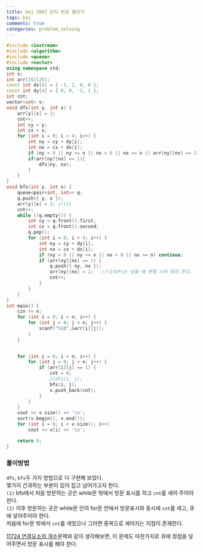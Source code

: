 ```yaml
---
title: boj 2667 단지 번호 붙이기
tags: boj
comments: true
categories: problem_solving
---
```

```c++
#include <iostream>
#include <algorithm>
#include <queue>
#include <vector>
using namespace std;
int n;
int arr[25][25];
const int dx[4] = { -1, 1, 0, 0 };
const int dy[4] = { 0, 0, -1, 1 };
int cnt;
vector<int> v;
void dfs(int y, int x) {
	arr[y][x] = 2;
	cnt++;
	int cy = y;
	int cx = x;
	for (int i = 0; i < 4; i++) {
		int ny = cy + dy[i];
		int nx = cx + dx[i];
		if (ny < 0 || ny >= n || nx < 0 || nx >= n || arr[ny][nx] == 2) continue;
		if(arr[ny][nx] == 1){
			dfs(ny, nx);
		}
	}
}
void bfs(int y, int x) {
	queue<pair<int, int>> q;
	q.push({ y, x });
	arr[y][x] = 2; //(1)
	cnt++;
	while (!q.empty()) {
		int cy = q.front().first;
		int cx = q.front().second;
		q.pop();
		for (int i = 0; i < 4; i++) {
			int ny = cy + dy[i];
			int nx = cx + dx[i];
			if (ny < 0 || ny >= n || nx < 0 || nx >= n) continue;
			if (arr[ny][nx] == 1) {
				q.push({ ny, nx });
				arr[ny][nx] = 2;   //(2)bfs는 넣을 때 변형 시켜 줘야 한다.
				cnt++;
			}
		}
	}
}
int main() {
	cin >> n;
	for (int i = 0; i < n; i++) {
		for (int j = 0; j < n; j++) {
			scanf("%1d",&arr[i][j]);
		}
	}

	
	for (int i = 0; i < n; i++) {
		for (int j = 0; j < n; j++) {
			if (arr[i][j] == 1) {
				cnt = 0;
				//dfs(i, j);
				bfs(i, j);
				v.push_back(cnt);
			}
		}
	}
	cout << v.size() << '\n';
	sort(v.begin(), v.end());
	for (int i = 0; i < v.size(); i++)
		cout << v[i] << '\n';

	return 0;
}
```
### 풀이방법
`dfs`, `bfs`두 가지 방법으로 다 구현해 보았다.  
몇가지 간과하는 부분이 있어 집고 넘어가고자 한다.  
`(1)` bfs에서 처음 방문하는 곳은 while문 밖에서 방문 표시를 하고 `cnt`를 세어 주어야 한다.  
`(2)` 이후 방문하는 곳은 while문 안의 for문 안에서 방문표시와 동시에 `cnt`를 세고, 큐에 넣어주어야 한다.  
처음에 for문 밖에서 `cnt`를 세었으나 그러면 중복으로 세어지는 지점이 존재한다.
  
  
[11724 연결요소의 개수](https://www.acmicpc.net/problem/11724)문제와 같이 생각해보면, 이 문제도 마찬가지로 큐에 정점을 넣어주면서 방문 표시를 해야 한다.  
